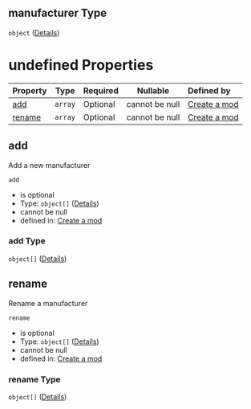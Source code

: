 ## manufacturer Type

`object` ([Details](generic-properties-manufacturer.md))

# undefined Properties

| Property          | Type    | Required | Nullable       | Defined by                                                                                                                                                      |
| :---------------- | ------- | -------- | -------------- | :-------------------------------------------------------------------------------------------------------------------------------------------------------------- |
| [add](#add)       | `array` | Optional | cannot be null | [Create a mod](generic-properties-manufacturer-properties-add.md "http&#x3A;//www.city-game-studio.com/mod.json#/properties/manufacturer/properties/add")       |
| [rename](#rename) | `array` | Optional | cannot be null | [Create a mod](generic-properties-manufacturer-properties-rename.md "http&#x3A;//www.city-game-studio.com/mod.json#/properties/manufacturer/properties/rename") |

## add

Add a new manufacturer


`add`

-   is optional
-   Type: `object[]` ([Details](generic-properties-manufacturer-properties-add-items.md))
-   cannot be null
-   defined in: [Create a mod](generic-properties-manufacturer-properties-add.md "http&#x3A;//www.city-game-studio.com/mod.json#/properties/manufacturer/properties/add")

### add Type

`object[]` ([Details](generic-properties-manufacturer-properties-add-items.md))

## rename

Rename a manufacturer


`rename`

-   is optional
-   Type: `object[]` ([Details](generic-properties-manufacturer-properties-rename-items.md))
-   cannot be null
-   defined in: [Create a mod](generic-properties-manufacturer-properties-rename.md "http&#x3A;//www.city-game-studio.com/mod.json#/properties/manufacturer/properties/rename")

### rename Type

`object[]` ([Details](generic-properties-manufacturer-properties-rename-items.md))
